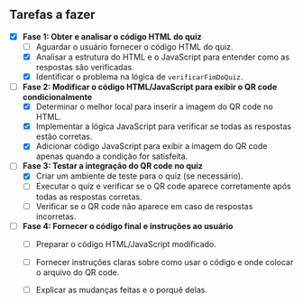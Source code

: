 ## Tarefas a fazer

- [x] **Fase 1: Obter e analisar o código HTML do quiz**
  - [ ] Aguardar o usuário fornecer o código HTML do quiz.
  - [x] Analisar a estrutura do HTML e o JavaScript para entender como as respostas são verificadas.
  - [x] Identificar o problema na lógica de `verificarFimDoQuiz`.

- [ ] **Fase 2: Modificar o código HTML/JavaScript para exibir o QR code condicionalmente**
  - [x] Determinar o melhor local para inserir a imagem do QR code no HTML.
  - [x] Implementar a lógica JavaScript para verificar se todas as respostas estão corretas.
  - [x] Adicionar código JavaScript para exibir a imagem do QR code apenas quando a condição for satisfeita.

- [ ] **Fase 3: Testar a integração do QR code no quiz**
  - [x] Criar um ambiente de teste para o quiz (se necessário).
  - [ ] Executar o quiz e verificar se o QR code aparece corretamente após todas as respostas corretas.
  - [ ] Verificar se o QR code não aparece em caso de respostas incorretas.

- [ ] **Fase 4: Fornecer o código final e instruções ao usuário**
  - [ ] Preparar o código HTML/JavaScript modificado.
  - [ ] Fornecer instruções claras sobre como usar o código e onde colocar o arquivo do QR code.
  - [ ] Explicar as mudanças feitas e o porquê delas.


